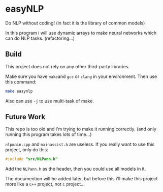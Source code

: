 # easyNLP

Do NLP without coding! (in fact it is the library of common models)

In this program i will use dynamic arrays to make neural networks which can do NLP tasks. (refactoring...)

## Build

This project does not rely on any other third-party libraries.

Make sure you have `make`and `gcc` or `clang` in your environment. Then use this command:

```bash
make easynlp
```

Also can use `-j` to use multi-task of make.

## Future Work

This repo is too old and i'm trying to make it running correctly. (and only running this program takes lots of time...)

`nlpmain.cpp` and `mainassist.h` are useless. If you really want to use this project, only do this:

```C++
#include "src/NLPann.h"
```

Add the `NLPann.h` as the header, then you could use all models in it.

The documention will be added later, but before this i'll make this project more like a `C++` project, not `C` project...
